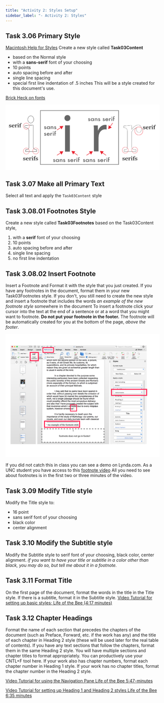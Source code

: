 ```yaml
---
title: "Activity 2: Styles Setup"
sidebar_label: "- Activity 2: Styles"
---
```


## Task 3.06 Primary Style
[Macintosh Help for Styles](https://github.com/lblakej/document-markup-mac-help/blob/master/docs-mac-project-part-2/README.md)
Create a new style called **Task03Content**
* based on the Normal style
* with a **sans-serif** font of your choosing
* 10 points
* auto spacing before and after
* single line spacing
* special first line indentation of .5 inches
This will be a style created for this document's use.

[Brick Heck on fonts](https://www.youtube.com/watch?v=8nL-8H61Aiw)

![fonts graphic](/img/fonts.png)

## Task 3.07 Make all Primary Text
Select all text and apply the ```Task03Content``` style

## Task 3.08.01 Footnotes Style
Create a new style called **Task03Footnotes** based on the Task03Content style,
1. with a **serif** font of your choosing
2. 10 points
3. auto spacing before and after
4. single line spacing
5. no first line indentation

## Task 3.08.02 Insert Footnote
Insert a Footnote and Format it with the style that you just created.
If you have any footnotes in the document, format them in your new Task03Footnotes style.
If you don't, you still need to create the new style and insert a footnote that includes the words *an example of the new footnote style* somewhere in the document
To insert a footnote click your cursor into the text at the end of a sentence or at a word that you might want to footnote. **Do not put your footnote in the footer.** The footnote will be automatically created for you at the bottom of the page, *above the footer*.

![footnote image](/img/footnote.svg)

If you did not catch this in class you can see a demo on Lynda.com. As a UNC student you have access to this [footnote video](https://www.lynda.com/Word-tutorials/Create-footnote-endnote/664807/736011-4.html) All you need to see about footnotes is in the first two or three minutes of the video.

## Task 3.09 Modify Title style
Modify the Title style to:
* 16 point
* sans serif font of your choosing
* black color
* center alignment

## Task 3.10 Modify the Subtitle style
Modify the Subtitle style to serif font of your choosing,
black color, center alignment.
*if you want to have your title or subtitle in a color other than black, you may do so, but tell me about it in a footnote.*

## Task 3.11 Format Title
On the first page of the document, format the words in the title in the Title style.
If there is a subtitle, format it in the Subtitle style.
[Video Tutorial for setting up basic styles; Life of the Bee (4:17 minutes)](https://ils.unc.edu/courses/2017_fall/inls161_001/videos/markup/markup-08-styles.mp4)

## Task 3.12 Chapter Headings
Format the name of each section that precedes the chapters of the document (such as Preface, Forward, etc. if the work has any) and the title of each chapter in Heading 2 style (these will be used later for the real table of contents). If you have any text sections that follow the chapters, format them in the same Heading 2 style.  You will have multiple sections and chapter titles to format appropriately. You can productively use your CNTL+F tool here. If your work also has chapter numbers, format each chapter number in Heading 1 style. If your work has no chapter titles, format the chapter number in the Heading 2 style.

[Video Tutorial for using the Navigation Pane Life of the Bee 5:47-minutes](https://ils.unc.edu/courses/2017_fall/inls161_001/videos/markup/markup-09-navigation-pane.mp4)

[Video Tutorial for setting up Heading 1 and Heading 2 styles Life of the Bee 6:35 minutes](https://ils.unc.edu/courses/2017_fall/inls161_001/videos/markup/markup-10-heading1and2.mp4)
